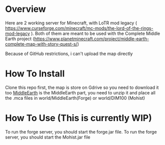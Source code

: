 # Overview

Here are 2 working server for Minecraft, with LoTR mod legacy ( https://www.curseforge.com/minecraft/mc-mods/the-lord-of-the-rings-mod-legacy ).
Both of them are meant to be used with the Complete Middle Earth project  (https://www.planetminecraft.com/project/middle-earth-complete-map-with-story-quest-s/)

Because of GitHub restrictions, i can't upload the map directly

# How To Install

Clone this repo first, the map is store on Gdrive so you need to download it too
[MiddleEarth](https://drive.google.com/file/d/19xWdBiw1Pz7J-x5GaP2rHMHu-n_PARqT/view?usp=sharing) is the MiddleEarth part, you need to unzip it and place all the .mca files in world/MiddleEarth(Forge) or world/DIM100 (Mohist)

# How To Use (This is currently WIP)

To run the forge server, you should start the forge.jar file.
To run the forge server, you should start the Mohist.jar file
